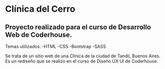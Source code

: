 # Clínica del Cerro

## Proyecto realizado para el curso de Desarrollo Web de Coderhouse. 
Temas utilizados:
-HTML
-CSS
-Bootstrap
-SASS

Se trata de un sitio web de una Clínica de la ciudad de Tandil, Buenos Aires. Es un rediseño que se realizo en el curso de Diseño UX UI de Coderhouse.
